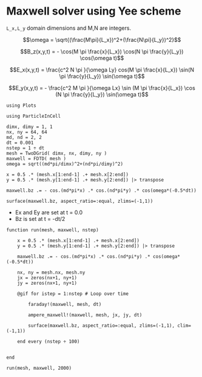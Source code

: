 # Maxwell solver using Yee scheme

``L_x,L_y`` domain dimensions and M,N are integers.

```math
\omega = \sqrt{(\frac{M\pi}{L_x})^2+(\frac{N\pi}{L_y})^2}
```

```math
B_z(x,y,t) =   - \cos(M \pi \frac{x}{L_x})  \cos(N \pi \frac{y}{L_y}) \cos(\omega t)
```

```math
E_x(x,y,t) = \frac{c^2 N \pi }{\omega Ly} cos(M \pi \frac{x}{L_x}) \sin(N \pi  \frac{y}{L_y}) \sin(\omega t)
```

```math
E_y(x,y,t) = - \frac{c^2 M \pi }{\omega Lx} \sin (M \pi \frac{x}{L_x}) \cos (N \pi  \frac{y}{L_y}) \sin(\omega t)
```

```@setup maxwell
using Plots
```

```@example maxwell
using ParticleInCell

dimx, dimy = 1, 1
nx, ny = 64, 64
md, nd = 2, 2  
dt = 0.001
nstep = 1 ÷ dt
mesh = TwoDGrid( dimx, nx, dimy, ny )
maxwell = FDTD( mesh ) 
omega = sqrt((md*pi/dimx)^2+(nd*pi/dimy)^2)

x = 0.5 .* (mesh.x[1:end-1] .+ mesh.x[2:end])
y = 0.5 .* (mesh.y[1:end-1] .+ mesh.y[2:end]) |> transpose

maxwell.bz .= - cos.(md*pi*x) .* cos.(nd*pi*y) .* cos(omega*(-0.5*dt))
    
surface(maxwell.bz, aspect_ratio=:equal, zlims=(-1,1))
```

- Ex and Ey are set at t = 0.0
- Bz is set at  t = -dt/2

```@example maxwell
function run(mesh, maxwell, nstep)

    x = 0.5 .* (mesh.x[1:end-1] .+ mesh.x[2:end])
    y = 0.5 .* (mesh.y[1:end-1] .+ mesh.y[2:end]) |> transpose

    maxwell.bz .= - cos.(md*pi*x) .* cos.(nd*pi*y) .* cos(omega*(-0.5*dt))
    
    nx, ny = mesh.nx, mesh.ny
    jx = zeros(nx+1, ny+1)
    jy = zeros(nx+1, ny+1)
    
    @gif for istep = 1:nstep # Loop over time
    
        faraday!(maxwell, mesh, dt)     
    
        ampere_maxwell!(maxwell, mesh, jx, jy, dt) 
    
        surface(maxwell.bz, aspect_ratio=:equal, zlims=(-1,1), clim=(-1,1))

    end every (nstep ÷ 100)
    
    
end

run(mesh, maxwell, 2000)
```
